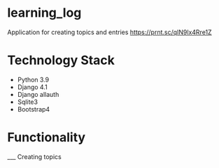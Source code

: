 # learning_log
Application for creating topics and entries
https://prnt.sc/qIN9lx4Rre1Z

# Technology Stack
- Python 3.9
- Django 4.1
- Django allauth
- Sqlite3
- Bootstrap4

# Functionality
___ Creating topics
